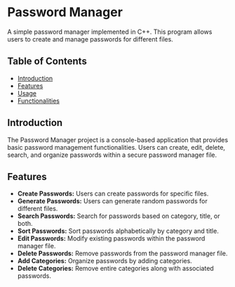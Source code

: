 # Password Manager

A simple password manager implemented in C++. This program allows users to create and manage passwords for different files.

## Table of Contents

- [Introduction](#introduction)
- [Features](#features)
- [Usage](#usage)
- [Functionalities](#functionalities)

## Introduction

The Password Manager project is a console-based application that provides basic password management functionalities. Users can create, edit, delete, search, and organize passwords within a secure password manager file.

## Features

- **Create Passwords:** Users can create passwords for specific files.
- **Generate Passwords:** Users can generate random passwords for different files.
- **Search Passwords:** Search for passwords based on category, title, or both.
- **Sort Passwords:** Sort passwords alphabetically by category and title.
- **Edit Passwords:** Modify existing passwords within the password manager file.
- **Delete Passwords:** Remove passwords from the password manager file.
- **Add Categories:** Organize passwords by adding categories.
- **Delete Categories:** Remove entire categories along with associated passwords.
